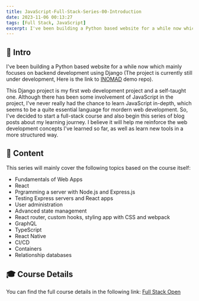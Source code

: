 ```yaml
---
title: JavaScript-Full-Stack-Series-00-Introduction
date: 2023-11-06 00:13:27
tags: [Full Stack, JavaScript]
excerpt: I've been building a Python based website for a while now which mainly focuses on backend development using Django. Although there has been some involvement of JavaScript in the project, I've never really had the chance to learn JavaScript in-depth, which seems to be a quite essential language for mordern web development. So...
---
```


## 🔎 Intro

I've been building a Python based website for a while now which mainly focuses on backend development using Django (The project is currently still under development, Here is the link to [INOMAD](https://github.com/Dogecat0/inomad-demo) demo repo).

This Django project is my first web development project and a self-taught one. Although there has been some involvement of JavaScript in the project, I've never really had the chance to learn JavaScript in-depth, which seems to be a quite essential language for mordern web development. So, I've decided to start a full-stack course and also begin this series of blog posts about my learning journey. I believe it will help me reinforce the web development concepts I've learned so far, as well as learn new tools in a more structured way.

## 📖 Content

This series will mainly cover the following topics based on the course itself:

- Fundamentals of Web Apps
- React
- Prgramming a server with Node.js and Express.js
- Testing Express servers and React apps
- User administration
- Advanced state management
- React router, custom hooks, styling app with CSS and webpack
- GraphQL
- TypeScript
- React Native
- CI/CD
- Containers
- Relationship databases

## 🎓 Course Details

You can find the full course details in the following link: [Full Stack Open](https://fullstackopen.com/en/about)